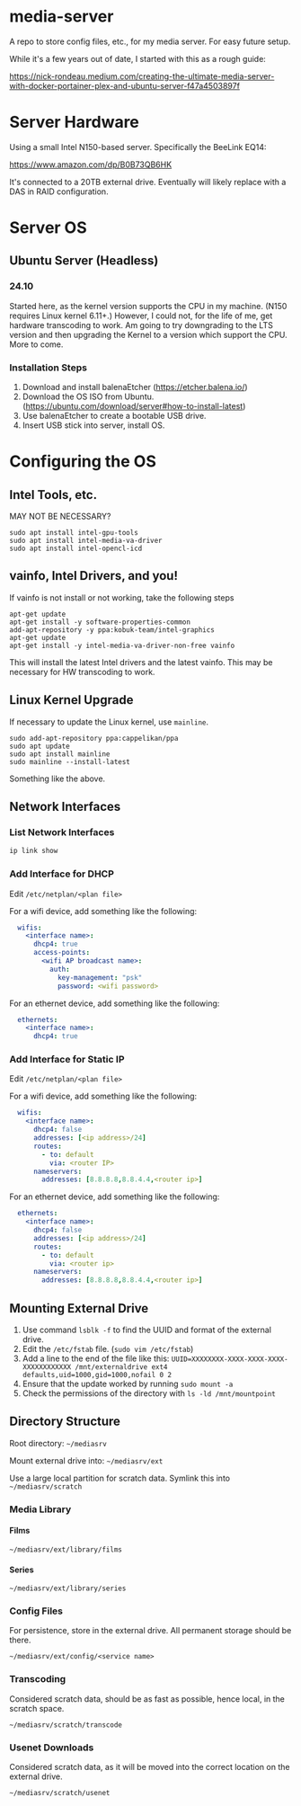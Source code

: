 # media-server
A repo to store config files, etc., for my media server. For easy future setup.

While it's a few years out of date, I started with this as a rough guide:

https://nick-rondeau.medium.com/creating-the-ultimate-media-server-with-docker-portainer-plex-and-ubuntu-server-f47a4503897f

# Server Hardware
Using a small Intel N150-based server. Specifically the BeeLink EQ14:

https://www.amazon.com/dp/B0B73QB6HK

It's connected to a 20TB external drive. Eventually will likely replace with a DAS in RAID configuration.

# Server OS

## Ubuntu Server (Headless)

### 24.10
Started here, as the kernel version supports the CPU in my machine. (N150 requires Linux kernel 6.11+.) However, I could not, for the life of me, get hardware transcoding to work. Am going to try downgrading to the LTS version and then upgrading the Kernel to a version which support the CPU. More to come.

### Installation Steps
1. Download and install balenaEtcher (https://etcher.balena.io/)
1. Download the OS ISO from Ubuntu. (https://ubuntu.com/download/server#how-to-install-latest)
1. Use balenaEtcher to create a bootable USB drive.
1. Insert USB stick into server, install OS.


# Configuring the OS

## Intel Tools, etc.
MAY NOT BE NECESSARY?

```
sudo apt install intel-gpu-tools
sudo apt install intel-media-va-driver
sudo apt install intel-opencl-icd
```

## vainfo, Intel Drivers, and you!
If vainfo is not install or not working, take the following steps

```
apt-get update
apt-get install -y software-properties-common
add-apt-repository -y ppa:kobuk-team/intel-graphics
apt-get update
apt-get install -y intel-media-va-driver-non-free vainfo
```

This will install the latest Intel drivers and the latest vainfo. This may be necessary for HW transcoding to work.

## Linux Kernel Upgrade
If necessary to update the Linux kernel, use `mainline`.

```
sudo add-apt-repository ppa:cappelikan/ppa
sudo apt update
sudo apt install mainline
sudo mainline --install-latest
```

Something like the above.

## Network Interfaces

### List Network Interfaces

```bash
ip link show
```

### Add Interface for DHCP

Edit `/etc/netplan/<plan file>`

For a wifi device, add something like the following:

```yaml
  wifis:
    <interface name>:
      dhcp4: true
      access-points:
        <wifi AP broadcast name>:
          auth:
            key-management: "psk"
            password: <wifi password>
```

For an ethernet device, add something like the following:

```yaml
  ethernets:
    <interface name>:
      dhcp4: true
```

### Add Interface for Static IP

Edit `/etc/netplan/<plan file>`

For a wifi device, add something like the following:

```yaml
  wifis:
    <interface name>:
      dhcp4: false
      addresses: [<ip address>/24]
      routes:
        - to: default
          via: <router IP>
      nameservers:
        addresses: [8.8.8.8,8.8.4.4,<router ip>]
```

For an ethernet device, add something like the following:

```yaml
  ethernets:
    <interface name>:
      dhcp4: false
      addresses: [<ip address>/24]
      routes:
        - to: default
          via: <router ip>
      nameservers:
        addresses: [8.8.8.8,8.8.4.4,<router ip>]
```

## Mounting External Drive
1. Use command `lsblk -f` to find the UUID and format of the external drive.
1. Edit the `/etc/fstab` file. (`sudo vim /etc/fstab`)
1. Add a line to the end of the file like this: `UUID=XXXXXXXX-XXXX-XXXX-XXXX-XXXXXXXXXXXX /mnt/externaldrive ext4 defaults,uid=1000,gid=1000,nofail 0 2`
1. Ensure that the update worked by running `sudo mount -a`
1. Check the permissions of the directory with `ls -ld /mnt/mountpoint`

## Directory Structure
Root directory: `~/mediasrv`

Mount external drive into: `~/mediasrv/ext`

Use a large local partition for scratch data. Symlink this into `~/mediasrv/scratch`

### Media Library

#### Films
`~/mediasrv/ext/library/films`

#### Series
`~/mediasrv/ext/library/series`

### Config Files
For persistence, store in the external drive. All permanent storage should be there.

`~/mediasrv/ext/config/<service name>`

### Transcoding
Considered scratch data, should be as fast as possible, hence local, in the scratch space.

`~/mediasrv/scratch/transcode`

### Usenet Downloads
Considered scratch data, as it will be moved into the correct location on the external drive.

`~/mediasrv/scratch/usenet`
